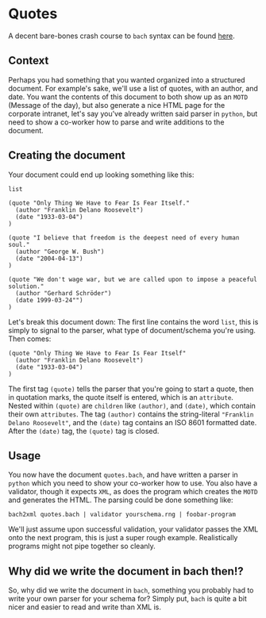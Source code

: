 # Quotes

A decent bare-bones crash course to `bach` syntax can be found
[here](https://github.com/tawesoft/bach).

## Context

Perhaps you had something that you wanted organized into a structured document.
For example's sake, we'll use a list of quotes, with an author, and date. You
want the contents of this document to both show up as an `MOTD` (Message of the
day), but also generate a nice HTML page for the corporate intranet, let's say
you've already written said parser in `python`, but need to show a co-worker
how to parse and write additions to the document.

## Creating the document

Your document could end up looking something like this:

```
list

(quote "Only Thing We Have to Fear Is Fear Itself."
  (author "Franklin Delano Roosevelt")
  (date "1933-03-04")
)

(quote "I believe that freedom is the deepest need of every human soul."
  (author "George W. Bush")
  (date "2004-04-13")
)

(quote "We don't wage war, but we are called upon to impose a peaceful solution."
  (author "Gerhard Schröder")
  (date 1999-03-24"")
)
```

Let's break this document down: The first line contains the word `list`, this is
simply to signal to the parser, what type of document/schema you're using. Then
comes:

```
(quote "Only Thing We Have to Fear Is Fear Itself"
  (author "Franklin Delano Roosevelt")
  (date "1933-03-04")
)
```

The first tag `(quote)` tells the parser that you're going to start a quote,
then in quotation marks, the quote itself is entered, which is an `attribute`.
Nested within `(quote)` are `children` like `(author)`, and `(date)`, which
contain their own `attributes`. The tag `(author)` contains the string-literal `"Franklin Delano Roosevelt"`, and the `(date)` tag contains an ISO 8601 formatted date. After the `(date)` tag, the `(quote)` tag is closed.

## Usage

You now have the document `quotes.bach`, and have written a parser in `python`
which you need to show your co-worker how to use. You also have a validator,
though it expects `XML`, as does the program which creates the `MOTD` and
generates the HTML. The parsing could be done something like:

``bach2xml quotes.bach | validator yourschema.rng | foobar-program``

We'll just assume upon successful validation, your validator passes the XML onto
the next program, this is just a super rough example. Realistically programs
might not pipe together so cleanly.

## Why did we write the document in bach then!?

So, why did we write the document in `bach`, something you probably had to write
your own parser for your schema for? Simply put, `bach` is quite a bit nicer and
easier to read and write than XML is.
